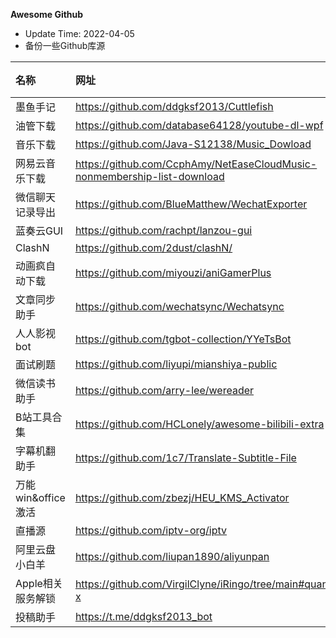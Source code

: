 **Awesome Github**
* Update Time: 2022-04-05
* 备份一些Github库源

| 名称 | 网址 | 备注 |
| :-- | :-- | :-: |
| 墨鱼手记 | https://github.com/ddgksf2013/Cuttlefish |  |
| 油管下载 | https://github.com/database64128/youtube-dl-wpf |  |
| 音乐下载 | https://github.com/Java-S12138/Music_Dowload |  |
| 网易云音乐下载 | https://github.com/CcphAmy/NetEaseCloudMusic-nonmembership-list-download |  |
| 微信聊天记录导出  | https://github.com/BlueMatthew/WechatExporter |  |
| 蓝奏云GUI | https://github.com/rachpt/lanzou-gui |  |
| ClashN | https://github.com/2dust/clashN/ |  |
| 动画疯自动下载 | https://github.com/miyouzi/aniGamerPlus |  |
| 文章同步助手 | https://github.com/wechatsync/Wechatsync |  |
| 人人影视bot | https://github.com/tgbot-collection/YYeTsBot |  |
| 面试刷题 | https://github.com/liyupi/mianshiya-public | | 
| 微信读书助手 | https://github.com/arry-lee/wereader | | 
| B站工具合集 | https://github.com/HCLonely/awesome-bilibili-extra | |
| 字幕机翻助手 | https://github.com/1c7/Translate-Subtitle-File | |
| 万能win&office激活 | https://github.com/zbezj/HEU_KMS_Activator | |
| 直播源 | https://github.com/iptv-org/iptv | |
| 阿里云盘小白羊 | https://github.com/liupan1890/aliyunpan | |
| Apple相关服务解锁 | https://github.com/VirgilClyne/iRingo/tree/main#quantumult-x |
| 投稿助手 | https://t.me/ddgksf2013_bot |  |


